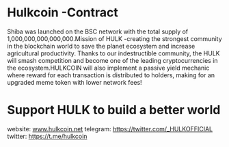 # Hulkcoin -Contract

Shiba was launched on the BSC network with the total supply of 1,000,000,000,000,000.Mission of HULK -creating the strongest community in the blockchain world to save the planet ecosystem and increase agricultural productivity. Thanks to our indestructible community, the HULK will smash competition and become one of the leading cryptocurrencies in the ecosystem.HULKCOIN will also implement a passive yield mechanic where reward for each transaction is distributed to holders, making for an upgraded meme token with lower network fees!

# Support HULK to build a better world

website: www.hulkcoin.net   telegram: https://twitter.com/_HULKOFFICIAL    twitter: https://t.me/hulkcoin
